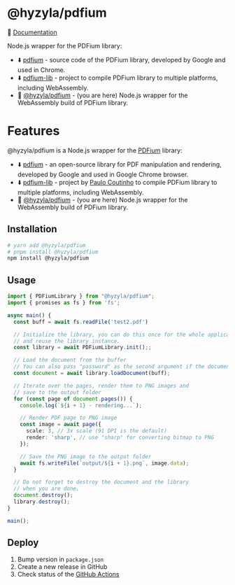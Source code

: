 # @hyzyla/pdfium

📃 [Documentation](https://pdfium.vercel.app/)

Node.js wrapper for the PDFium library:

- ⬇️ [pdfium](https://pdfium.googlesource.com/pdfium/) - source code of the PDFium library, developed by Google and used in Chrome.
- ⬇️ [pdfium-lib](https://github.com/paulocoutinhox/pdfium-lib) - project to compile PDFium library to multiple platforms, including WebAssembly.
- 📍 [@hyzyla/pdfium](https://github.com/hyzyla/pdfium) - (you are here)
  Node.js wrapper for the WebAssembly build of PDFium library.

# Features

@hyzyla/pdfium is a Node.js wrapper for the [PDFium](https://pdfium.googlesource.com/pdfium/) library:

- ⬇️ [pdfium](https://pdfium.googlesource.com/pdfium/) - an open-source library for PDF manipulation and rendering, developed by Google and used in Google Chrome browser.
- ⬇️ [pdfium-lib](https://github.com/paulocoutinhox/pdfium-lib) - project by [Paulo Coutinho](https://github.com/paulocoutinhox) to compile PDFium library to multiple platforms, including WebAssembly.
- 📍 [@hyzyla/pdfium](https://github.com/hyzyla/pdfium) - (you are here) Node.js wrapper for the WebAssembly build of PDFium library.

## Installation

```sh
# yarn add @hyzyla/pdfium
# pnpm install @hyzyla/pdfium
npm install @hyzyla/pdfium
```

## Usage

```ts
import { PDFiumLibrary } from "@hyzyla/pdfium";
import { promises as fs } from 'fs';

async main() {
  const buff = await fs.readFile('test2.pdf')

  // Initialize the library, you can do this once for the whole application
  // and reuse the library instance.
  const library = await PDFiumLibrary.init();;

  // Load the document from the buffer
  // You can also pass "password" as the second argument if the document is encrypted.
  const document = await library.loadDocument(buff);

  // Iterate over the pages, render them to PNG images and
  // save to the output folder
  for (const page of document.pages()) {
    console.log(`${i + 1} - rendering...`);

    // Render PDF page to PNG image
    const image = await page({
      scale: 3, // 3x scale (91 DPI is the default)
      render: 'sharp', // use "sharp" for converting bitmap to PNG
    });

    // Save the PNG image to the output folder
    await fs.writeFile(`output/${i + 1}.png`, image.data);
  }

  // Do not forget to destroy the document and the library
  // when you are done.
  document.destroy();
  library.destroy();
}

main();
```

## Deploy

1. Bump version in `package.json`
2. Create a new release in GitHub
3. Check status of the [GitHub Actions](https://github.com/hyzyla/pdfium/actions)
